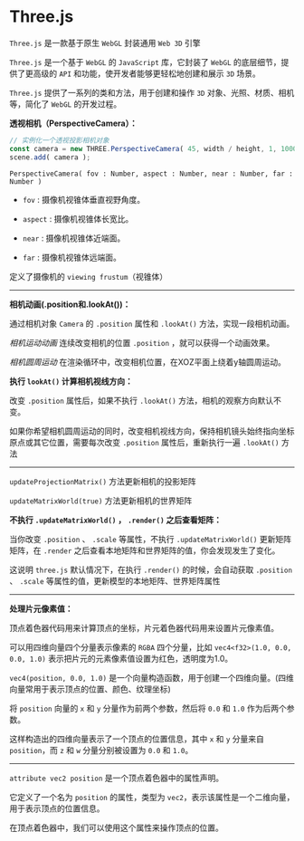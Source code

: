 # Three.js

`Three.js` 是一款基于原生 `WebGL` 封装通用 `Web 3D` 引擎

`Three.js` 是一个基于 `WebGL` 的 `JavaScript` 库，它封装了 `WebGL` 的底层细节，提供了更高级的 `API` 和功能，使开发者能够更轻松地创建和展示 `3D` 场景。

`Three.js` 提供了一系列的类和方法，用于创建和操作 `3D` 对象、光照、材质、相机等，简化了 `WebGL` 的开发过程。

**透视相机（PerspectiveCamera）：**

```js
// 实例化一个透视投影相机对象
const camera = new THREE.PerspectiveCamera( 45, width / height, 1, 1000 );
scene.add( camera );
```

`PerspectiveCamera( fov : Number, aspect : Number, near : Number, far : Number )`

- `fov` : 摄像机视锥体垂直视野角度。

- `aspect` : 摄像机视锥体长宽比。

- `near` : 摄像机视锥体近端面。

- `far` : 摄像机视锥体远端面。

定义了摄像机的 `viewing frustum`（视锥体）

---

**相机动画(.position和.lookAt())：**

通过相机对象 `Camera` 的 `.position` 属性和 `.lookAt()` 方法，实现一段相机动画。

*相机运动动画*
连续改变相机的位置 `.position` ，就可以获得一个动画效果。

*相机圆周运动*
在渲染循环中，改变相机位置，在XOZ平面上绕着y轴圆周运动。

**执行 `lookAt()` 计算相机视线方向：**

改变 `.position` 属性后，如果不执行 `.lookAt()` 方法，相机的观察方向默认不变。

如果你希望相机圆周运动的同时，改变相机视线方向，保持相机镜头始终指向坐标原点或其它位置，需要每次改变 `.position` 属性后，重新执行一遍 `.lookAt()` 方法

---

`updateProjectionMatrix()` 方法更新相机的投影矩阵

`updateMatrixWorld(true)` 方法更新相机的世界矩阵

**不执行 `.updateMatrixWorld()` ， `.render()` 之后查看矩阵：**

当你改变 `.position` 、 `.scale` 等属性，不执行 `.updateMatrixWorld()` 更新矩阵矩阵，在 `.render` 之后查看本地矩阵和世界矩阵的值，你会发现发生了变化。

这说明 `three.js` 默认情况下，在执行 `.render()` 的时候，会自动获取 `.position` 、 `.scale` 等属性的值，更新模型的本地矩阵、世界矩阵属性

---

**处理片元像素值：**

顶点着色器代码用来计算顶点的坐标，片元着色器代码用来设置片元像素值。

可以用四维向量四个分量表示像素的 `RGBA` 四个分量，比如 `vec4<f32>(1.0, 0.0, 0.0, 1.0)` 表示把片元的元素像素值设置为红色，透明度为1.0。

`vec4(position, 0.0, 1.0)` 是一个向量构造函数，用于创建一个四维向量。(四维向量常用于表示顶点的位置、颜色、纹理坐标)

将 `position` 向量的 `x` 和 `y` 分量作为前两个参数，然后将 `0.0` 和 `1.0` 作为后两个参数。

这样构造出的四维向量表示了一个顶点的位置信息，其中 `x` 和 `y` 分量来自 `position`，而 `z` 和 `w` 分量分别被设置为 `0.0` 和 `1.0`。

---

`attribute vec2 position` 是一个顶点着色器中的属性声明。

它定义了一个名为 `position` 的属性，类型为 `vec2`，表示该属性是一个二维向量，用于表示顶点的位置信息。

在顶点着色器中，我们可以使用这个属性来操作顶点的位置。
